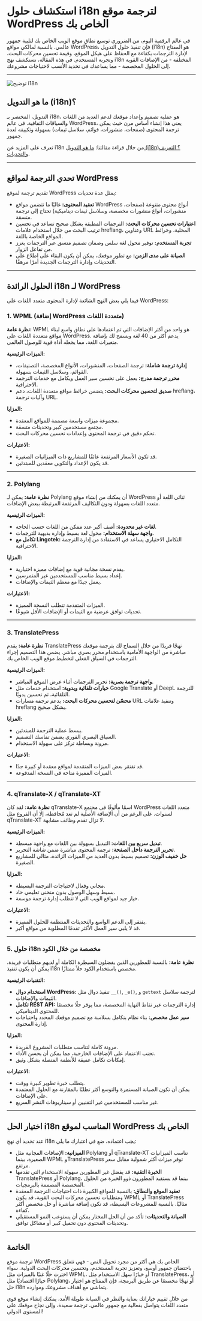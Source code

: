 # استكشاف حلول i18n لترجمة موقع WordPress الخاص بك

في عالم الرقمية اليوم، من الضروري توسيع نطاق موقع الويب الخاص بك لتلبية جمهور عالمي. بالنسبة لمالكي مواقع WordPress، فإن تنفيذ حلول التدويل (i18n) هو المفتاح لإدارة الترجمات بكفاءة مع الحفاظ على هيكل الموقع، وقيمة تحسين محركات البحث، وتجربة المستخدم. في هذه المقالة، نستكشف نهج i18n المختلفة - من الإضافات القوية إلى الحلول المخصصة - مما يساعدك في تحديد الأنسب لاحتياجات مشروعك.

---

![توضيح i18n](https://github.com/aymericzip/intlayer/blob/main/blog/assets/i18n.webp)

## ما هو التدويل (i18n)؟

التدويل، المختصر بـ i18n، هو عملية تصميم وإعداد موقعك لدعم العديد من اللغات والسياقات الثقافية. في عالم WordPress، يعني هذا إنشاء أساس مرن حيث يمكن ترجمة المحتوى (صفحات، منشورات، قوائم، سلاسل ثيمات) بسهولة وتكييفه لعدة جمهور.

تعرف على المزيد عن i18n من خلال قراءة مقالتنا: [ما هو التدويل (i18n)؟ التعريف والتحديات](https://github.com/aymericzip/intlayer/blob/main/blog/ar/what_is_internationalization.md).

---

## تحدي الترجمة لمواقع WordPress

تقديم ترجمة لموقع WordPress يمثل عدة تحديات:

- **تعقيد المحتوى:** غالبًا ما تتضمن مواقع WordPress أنواع محتوى متنوعة (صفحات، منشورات، أنواع منشورات مخصصة، وسلاسل ثيمات ديناميكية) تحتاج إلى ترجمة متسقة.
- **اعتبارات تحسين محركات البحث:** الترجمات المطبقة بشكل صحيح تساعد في تحسين ترتيب البحث من خلال استخدام علامات hreflang، وعناوين URL المحلية، وخرائط المواقع الخاصة باللغة.
- **تجربة المستخدم:** توفير محول لغة سلس وضمان تصميم متسق عبر الترجمات يعزز من تفاعل الزوار.
- **الصيانة على مدى الزمن:** مع تطور موقعك، يمكن أن يكون البقاء على اطلاع على التحديثات وإدارة الترجمات الجديدة أمرًا مرهقًا.

---

## الحلول الرائدة i18n لـ WordPress

فيما يلي بعض النهج الشائعة لإدارة المحتوى متعدد اللغات على WordPress:

### 1. WPML (إضافة WordPress متعددة اللغات)

**نظرة عامة:**
WPML هو واحد من أكثر الإضافات التي تم اعتمادها على نطاق واسع لبناء مواقع متعددة اللغات على WordPress. يدعم أكثر من 40 لغة ويسمح لك بإضافة متغيرات اللغة، مما يجعله أداة قوية للوصول العالمي.

**الميزات الرئيسية:**

- **إدارة ترجمة شاملة:** ترجمة الصفحات، المنشورات، الأنواع المخصصة، التصنيفات، القوائم، وسلاسل الثيمات بسهولة.
- **محرر ترجمة مدرج:** يعمل على تحسين سير العمل ويكامل مع خدمات الترجمة الاحترافية.
- **صديق لتحسين محركات البحث:** يتضمن خرائط مواقع متعددة اللغات، دعم hreflang، وآليات ترجمة URL.

**المزايا:**

- مجموعة ميزات واسعة مصممة للمواقع المعقدة.
- مجتمع مستخدمين كبير وتحديثات متسقة.
- تحكم دقيق في ترجمة المحتوى وإعدادات تحسين محركات البحث.

**الاعتبارات:**

- قد تكون الأسعار المرتفعة عائقًا للمشاريع ذات الميزانيات الصغيرة.
- قد يكون الإعداد والتكوين معقدين للمبتدئين.

---

### 2. Polylang

**نظرة عامة:**
يمكن لـ Polylang أن يمكنك من إنشاء موقع WordPress ثنائي اللغة أو متعدد اللغات بسهولة ودون التكاليف المرتفعة المرتبطة ببعض الإضافات.

**الميزات الرئيسية:**

- **لغات غير محدودة:** أضف أكبر عدد ممكن من اللغات حسب الحاجة.
- **واجهة سهلة الاستخدام:** محول لغة بسيط وإدارة بديهية للترجمات.
- **تكامل مع Lingotek:** التكامل الاختياري يساعد في الاستفادة من إدارة الترجمة الاحترافية.

**المزايا:**

- يقدم نسخة مجانية قوية مع إضافات مميزة اختيارية.
- إعداد بسيط مناسب للمستخدمين غير المتمرسين.
- يعمل جيدًا مع معظم الثيمات والإضافات.

**الاعتبارات:**

- الميزات المتقدمة تتطلب النسخة المميزة.
- تحديات توافق عرضية مع الثيمات أو الإضافات الأقل شيوعًا.

---

### 3. TranslatePress

**نظرة عامة:**
يقدم TranslatePress نهجًا فريدًا من خلال السماح لك بترجمة موقعك مباشرة من الواجهة الأمامية باستخدام محرر بصري مباشر. يضمن هذا التصميم إجراء الترجمات في السياق الفعلي لتخطيط موقع الويب الخاص بك.

**الميزات الرئيسية:**

- **واجهة ترجمة بصرية:** تحرير الترجمات أثناء عرض الموقع المباشر.
- **خيارات تلقائية ويدوية:** استخدام خدمات مثل Google Translate أو DeepL للترجمة التلقائية، ثم تحسين يدويًا.
- **محسّن لتحسين محركات البحث:** يدعم ترجمة مسارات URL وتنفيذ علامات hreflang بشكل صحيح.

**المزايا:**

- يبسط عملية الترجمة للمبتدئين.
- السياق البصري الفوري يضمن تماسك التصميم.
- مرونة وبساطة تركز على سهولة الاستخدام.

**الاعتبارات:**

- قد تفتقر بعض الميزات المتقدمة لمواقع معقدة أو كبيرة جدًا.
- الميزات المميزة متاحة في النسخة المدفوعة.

---

### 4. qTranslate-X / qTranslate-XT

**نظرة عامة:**
لقد كان qTranslate-X اسمًا مألوفًا في مجتمع WordPress متعدد اللغات لسنوات. على الرغم من أن الإضافة الأصلية لم تعد مُحافظة، إلا أن الفروع مثل qTranslate-XT لا تزال تقدم وظائف مشابهة.

**الميزات الرئيسية:**

- **تبديل سريع بين اللغات:** التبديل بسهولة بين اللغات مع واجهة مبسطة.
- **تحرير الترجمة داخل الصفحة:** ترجمة المحتوى مباشرة ضمن شاشة التحرير.
- **حل خفيف الوزن:** تصميم بسيط بدون العديد من الميزات الزائدة، مثالي للمشاريع الصغيرة.

**المزايا:**

- مجاني وفعال لاحتياجات الترجمة البسيطة.
- بسيط وسهل الوصول بدون منحنى تعليمي حاد.
- خيار جيد لمواقع الويب التي لا تتطلب إدارة ترجمة موسعة.

**الاعتبارات:**

- يفتقر إلى الدعم الواسع والتحديثات المنتظمة للحلول المميزة.
- قد لا يلبي سير العمل الأكثر تقدمًا المطلوبة من مواقع أكبر.

---

### 5. حلول i18n مخصصة من خلال الكود

**نظرة عامة:**
بالنسبة للمطورين الذين يفضلون السيطرة الكاملة أو لديهم متطلبات فريدة، يمكن أن يكون تنفيذ i18n مخصص باستخدام الكود حلاً ممتازًا.

**التقنيات الرئيسية:**

- **استخدام دوال WordPress:** تنفيذ دوال مثل `__()`, `_e()`, و `gettext` لترجمة سلاسل الثيمات والإضافات.
- **تكامل REST API:** إدارة الترجمات عبر نقاط النهاية المخصصة، مما يوفر حلًا مخصصًا للمحتوى الديناميكي.
- **سير عمل مخصص:** بناء نظام يتكامل بسلاسة مع تصميم موقعك المحدد واحتياجات إدارة المحتوى.

**المزايا:**

- مرونة كاملة لتناسب متطلبات المشروع الفريدة.
- تجنب الاعتماد على الإضافات الخارجية، مما يمكن أن يحسن الأداء.
- إمكانات تكامل عميقة للأنظمة المتصلة بشكل وثيق.

**الاعتبارات:**

- يتطلب خبرة تطوير كبيرة ووقت.
- يمكن أن تكون الصيانة المستمرة والتوسع أكثر تطلبًا بالمقارنة مع الحلول المعتمدة على الإضافات.
- غير مناسب للمستخدمين غير التقنيين أو سيناريوهات النشر السريع.

---

## اختيار الحل i18n المناسب لموقع WordPress الخاص بك

عند تحديد أي نهج i18n يجب اعتماده، ضع في اعتبارك ما يلي:

- **الميزانية:** الإضافات المجانية مثل Polylang أو qTranslate-XT تناسب الميزانيات الصغيرة، بينما WPML وTranslatePress توفر ميزات أكثر شمولية مقابل سعر مرتفع.
- **الخبرة التقنية:** قد يفضل غير المطورين سهولة الاستخدام التي تقدمها TranslatePress أو Polylang، بينما قد يستفيد المطورون ذوو الخبرة من الحلول المخصصة المصممة بالبرمجيات.
- **تعقيد الموقع والنطاق:** بالنسبة للمواقع الكبيرة ذات احتياجات الترجمة المعقدة ومتطلبات تحسين محركات البحث القوية، قد يكون WPML أو TranslatePress مثاليًا. بالنسبة للمشروعات البسيطة، قد تكون إضافة مباشرة أو حل مخصص أكثر كفاءة.
- **الصيانة والتحديثات:** تأكد من أن الحل المختار يمكن أن يستوعب النمو المستقبلي وتحديثات المحتوى دون تحميل كبير أو مشاكل توافق.

---

## الخاتمة

ترجمة موقع WordPress الخاص بك هي أكثر من مجرد تحويل النص - فهي تتعلق باحتضان جمهور أوسع، وتعزيز تجربة المستخدم، وتحسين محركات البحث الدولية. سواء اخترت حلًا غنيًا بالميزات مثل WPML، أو خيارًا سهل الاستخدام مثل TranslatePress، أو خيارًا اقتصاديًا مثل Polylang، أو نهجًا مخصصًا عن طريق البرمجة، فإن المفتاح هو اختيار حل i18n يتماشى مع أهداف مشروعك وموارده.

من خلال تقييم خياراتك بعناية والنظر في الصيانة طويلة الأمد، يمكنك إنشاء موقع قوي متعدد اللغات يتواصل بفعالية مع جمهور عالمي. ترجمة سعيدة، وإلى نجاح موقعك على المستوى الدولي!

